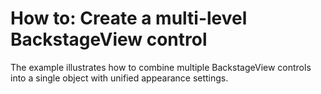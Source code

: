# How to: Create a multi-level BackstageView control


The example illustrates how to combine multiple BackstageView controls into a single object with unified appearance settings.

<br/>


